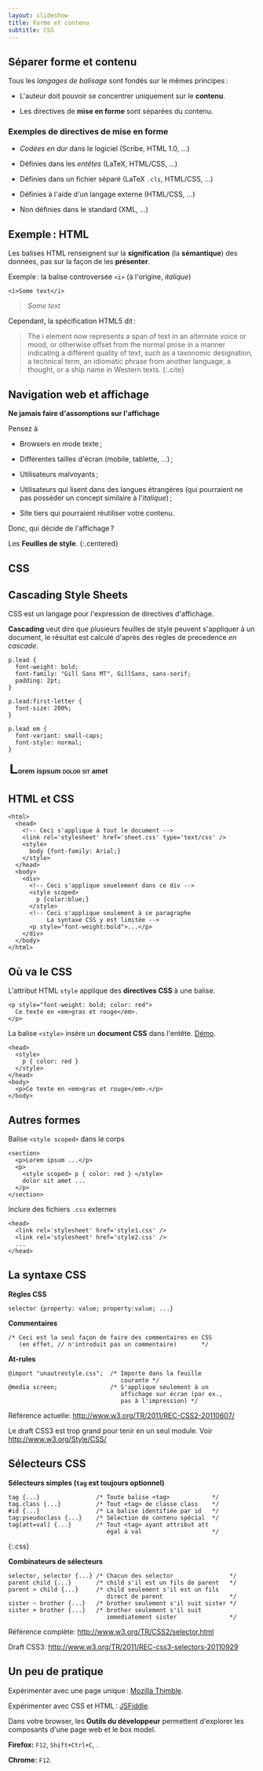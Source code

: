 ```yaml
---
layout: slideshow
title: Forme et contenu
subtitle: CSS
---
```


<section>

## Séparer forme et contenu

Tous les *langages de balisage* sont fondés sur le mêmes principes :

- L'auteur doit pouvoir se concentrer uniquement sur le **contenu**.

- Les directives de **mise en forme** sont séparées du contenu.

### Exemples de directives de mise en forme

- *Codées en dur* dans le logiciel (Scribe, HTML 1.0, ...)

- Définies dans les *entêtes* (LaTeX, HTML/CSS, ...)

- Définies dans un fichier séparé (LaTeX `.cls`, HTML/CSS, ...)

- Définies à l'aide d'un langage externe (HTML/CSS, ...)

- Non définies dans le standard (XML, ...)

</section>
<section>

## Exemple : HTML

Les balises HTML renseignent sur la **signification** (la
**sémantique**) des données, pas sur la façon de les **présenter**.

Exemple : la balise controversée `<i>` (à l'origine, *italique*)

~~~
<i>Some text</i>
~~~

> *Some text*

Cependant, la spécification HTML5 dit :

> The i element now represents a span of text in an alternate voice or
  mood, or otherwise offset from the normal prose in a manner
  indicating a different quality of text, such as a taxonomic
  designation, a technical term, an idiomatic phrase from another
  language, a thought, or a ship name in Western texts.
{:.cite}

</section>
<section>

## Navigation web et affichage

**Ne jamais faire d'assomptions sur l'affichage**

Pensez à

- Browsers en mode texte ;

- Différentes tailles d'écran (mobile, tablette, ...) ;

- Utilisateurs malvoyants ;

- Utilisateurs qui lisent dans des langues étrangères (qui pourraient
  ne pas posséder un concept similaire à l'*italique*) ;

- Site tiers qui pourraient réutiliser votre contenu.

Donc, qui décide de l'affichage ?

Les **Feuilles de style**.
{:.centered}

</section>
<section>

# CSS

</section>
<section class="compact">

## Cascading Style Sheets

CSS est un langage pour l'expression de directives d'affichage.

**Cascading** veut dire que plusieurs feuilles de style peuvent
s'appliquer à un document, le résultat est calculé d'après des règles
de precedence *en cascade*.
  
~~~
p.lead {
  font-weight: bold;
  font-family: "Gill Sans MT", GillSans, sans-serif;
  padding: 2pt;
}

p.lead:first-letter {
  font-size: 200%;
}

p.lead em {
  font-variant: small-caps;
  font-style: normal;
}
~~~

<style>
p.lead {
  font-weight: bold;
  font-family: "Gill Sans MT", "Gill Sans", GillSans, sans-serif;
  padding: 2pt;
}

p.lead:first-letter {
  font-size: 200%;
}

p.lead em {
  font-variant: small-caps;
  font-style: normal;
}
</style>

<p class="lead">Lorem ispsum <em>dolor sit</em> amet</p>

</section>
<section class="compact">

## HTML et CSS

~~~
<html>
  <head>
    <!-- Ceci s'applique à tout le document -->
    <link rel='stylesheet' href='sheet.css' type='text/css' />
    <style>
      body {font-family: Arial;}
    </style>
  </head>
  <body>
    <div>
      <!-- Ceci s'applique seuelement dans ce div -->
      <style scoped>
        p {color:blue;}
      </style>
      <!-- Ceci s'applique seulement à ce paragraphe
           La syntaxe CSS y est limitée -->
      <p style="font-weight:bold">...</p>
    </div>
  </body>
</html>
~~~

</section>
<section>

## Où va le CSS

L'attribut HTML `style` applique des **directives CSS** à une balise.

~~~
<p style="font-weight: bold; color: red">
  Ce texte en <em>gras et rouge</em>.
</p>
~~~

La balise `<style>` insère un **document CSS** dans
l'entête. [Démo](https://thimble.webmaker.org/project/120920/edit).

~~~
<head>
  <style>
    p { color: red }
  </style>
</head>
<body>
  <p>Ce texte en <em>gras et rouge</em>.</p>
</body>
~~~

</section>
<section>

## Autres formes

Balise `<style scoped>` dans le corps

~~~
<section>
  <p>Lorem ipsum ...</p>
  <p>
    <style scoped> p { color: red } </style>
	dolor sit amet ...
  </p>
</section>
~~~

Inclure des fichiers `.css` externes

~~~
<head>
  <link rel='stylesheet' href='style1.css' />
  <link rel='stylesheet' href='style2.css' />
  ...
</head>
~~~

</section>
<section class="compact">

## La syntaxe CSS

**Règles CSS**

~~~
selector {property: value; property:value; ...}
~~~

**Commentaires**

~~~
/* Ceci est la seul façon de faire des commentaires en CSS
   (en effet, // n'introduit pas un commentaire)       */
~~~

**At-rules**

~~~
@import "unautrestyle.css";  /* Importe dans la feuille
                                courante */
@media screen;               /* S'applique seulement à un
                                affichage sur écran (par ex.,
								pas à l'impression) */
~~~

Référence actuelle: <http://www.w3.org/TR/2011/REC-CSS2-20110607/>

Le draft CSS3 est trop grand pour tenir en un seul module. Voir <http://www.w3.org/Style/CSS/>

</section>
<section class="compact">

## Sélecteurs CSS

**Sélecteurs simples (`tag` est toujours optionnel)**

~~~
tag {...}                /* Toute balise <tag>            */
tag.class {...}          /* Tout <tag> de classe class    */
#id {...}                /* La balise identifiée par id   */
tag:pseudoclass {...}    /* Sélection de contenu spécial  */
tag[att=val] {...}       /* Tout <tag> ayant attribut att
                            égal à val                    */
~~~
{:.css}

**Combinateurs de sélecteurs**

~~~
selector, selector {...} /* Chacun des selector                */
parent child {...}       /* child s'il est un fils de parent   */
parent > child {...}     /* child seulement s'il est un fils
                            direct de parent                   */
sister ~ brother {...}   /* brother seulement s'il suit sister */
sister + brother {...}   /* brother seulement s'il suit
                            immediatement sister               */
~~~

Référence complète: <http://www.w3.org/TR/CSS2/selector.html>

Draft CSS3: <http://www.w3.org/TR/2011/REC-css3-selectors-20110929>

</section>
<section>

## Un peu de pratique

Expérimenter avec une page unique : [Mozilla Thimble](https://thimble.webmaker.org/).

Expérimenter avec CSS et HTML : [JSFiddle](http://jsfiddle.net/).

Dans votre browser, les **Outils du développeur** permettent
d'explorer les composants d'une page web et le box model.

**Firefox:** `F12`, `Shift+Ctrl+C`, .

**Chrome:** `F12`.

</section>

